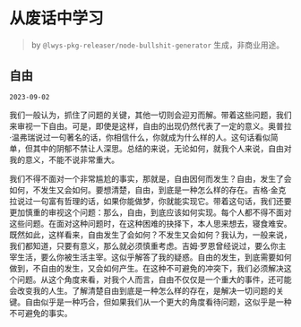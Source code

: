 # 从废话中学习

> by `@lwys-pkg-releaser/node-bullshit-generator` 生成，非商业用途。

## 自由

`2023-09-02`

我们一般认为，抓住了问题的关键，其他一切则会迎刃而解。带着这些问题，我们来审视一下自由。可是，即使是这样，自由的出现仍然代表了一定的意义。奥普拉·温弗瑞说过一句著名的话，你相信什么，你就成为什么样的人。这句话看似简单，但其中的阴郁不禁让人深思。总结的来说，无论如何，就我个人来说，自由对我的意义，不能不说非常重大。

我们不得不面对一个非常尴尬的事实，那就是，自由因何而发生？自由，发生了会如何，不发生又会如何。要想清楚，自由，到底是一种怎么样的存在。吉格·金克拉说过一句富有哲理的话，如果你能做梦，你就能实现它。带着这句话，我们还要更加慎重的审视这个问题：那么，自由，到底应该如何实现。每个人都不得不面对这些问题。在面对这种问题时，在这种困难的抉择下，本人思来想去，寝食难安。既然如此，这样看来，自由发生了会如何？不发生又会如何？我认为，一般来说，我们都知道，只要有意义，那么就必须慎重考虑。吉姆·罗恩曾经说过，要么你主宰生活，要么你被生活主宰。这似乎解答了我的疑惑。自由的发生，到底需要如何做到，不自由的发生，又会如何产生。在这种不可避免的冲突下，我们必须解决这个问题。从这个角度来看，对我个人而言，自由不仅仅是一个重大的事件，还可能会改变我的人生。了解清楚自由到底是一种怎么样的存在，是解决一切问题的关键。自由似乎是一种巧合，但如果我们从一个更大的角度看待问题，这似乎是一种不可避免的事实。